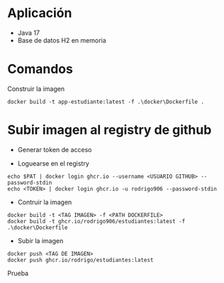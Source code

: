 # Aplicación

* Java 17
* Base de datos H2 en memoria

# Comandos

Construir la imagen
```
docker build -t app-estudiante:latest -f .\docker\Dockerfile .
```

# Subir imagen al registry de github

* Generar token de acceso

* Loguearse en el registry
```
echo $PAT | docker login ghcr.io --username <USUARIO GITHUB> --password-stdin
echo <TOKEN> | docker login ghcr.io -u rodrigo906 --password-stdin
```

* Contruir la imagen
```
docker build -t <TAG IMAGEN> -f <PATH DOCKERFILE>
docker build -t ghcr.io/rodrigo906/estudiantes:latest -f .\docker\Dockerfile
```

* Subir la imagen
```
docker push <TAG DE IMAGEN>
docker push ghcr.io/rodrigo/estudiantes:latest
```
Prueba

